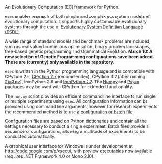 An Evolutionary Computation (EC) framework for Python.

`esec` enables research of both simple and complex ecosystem models of evolutionary computation. It supports highly customisable evolutionary systems through the use of [Evolutionary System Definition Language (ESDL)](ESDL.md).

A wide range of standard models and benchmark problems are included, such as real valued continuous optimisation, binary problem landscapes, tree-based genetic programming and Grammatical Evolution. **March 10: A new selection of Genetic Programming configurations have been added. These are (currently) only available in the repository.**

`esec` is written in the Python programming language and is compatible with CPython 2.6, [CPython 2.7](http://www.python.org/) (recommended), CPython 3.2 (after running [2to3.py](http://docs.python.org/library/2to3.html)), IronPython 2.6 and [IronPython 2.7](http://ironpython.codeplex.com/releases/view/54498). The [Numpy](http://numpy.scipy.org/) and [Psyco](http://psyco.sourceforge.net/) packages may be used with CPython for extended functionality.

The `run.py` script provides an efficient [command line interface](CommandLineOptions.md) to run single or multiple experiments using `esec`. All configuration information can be provided using command line arguments, however for research experiments the recommended method is to use a [configuration or batch file](BatchFiles.md).

Configuration files are based on Python dictionaries and contain all the settings necessary to conduct a single experiment. Batch files provide a sequence of configurations, allowing a multitude of experiments to be conducted automatically.

A graphical user interface for Windows is under development at http://code.google.com/p/esecui, with preview executables now available (requires .NET Framework 4.0 or Mono 2.10).
